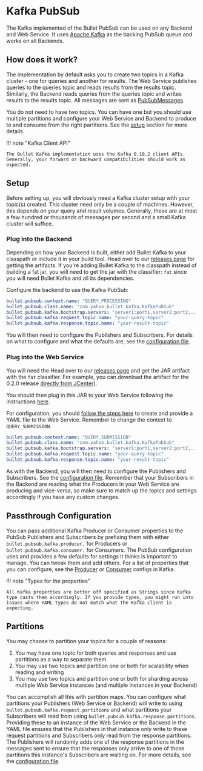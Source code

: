 # Kafka PubSub

The Kafka implemented of the Bullet PubSub can be used on any Backend and Web Service. It uses [Apache Kafka](https://kafka.apache.org) as the backing PubSub queue and works on all Backends.

## How does it work?

The implementation by default asks you to create two topics in a Kafka cluster - one for queries and another for results. The Web Service publishes queries to the queries topic and reads results from the results topic. Similarly, the Backend reads queries from the queries topic and writes results to the results topic. All messages are sent as [PubSubMessages](architecture.md#messages).

You do not need to have two topics. You can have one but you should use multiple partitions and configure your Web Service and Backend to produce to and consume from the right partitions. See the [setup](#configuration) section for more details.

!!! note "Kafka Client API"

    The Bullet Kafka implementation uses the Kafka 0.10.2 client APIs. Generally, your forward or backward compatibilities should work as expected.

## Setup

Before setting up, you will obviously need a Kafka cluster setup with your topic(s) created. This cluster need only be a couple of machines. However, this depends on your query and result volumes. Generally, these are at most a few hundred or thousands of messages per second and a small Kafka cluster will suffice.

### Plug into the Backend

Depending on how your Backend is built, either add Bullet Kafka to your classpath or include it in your build tool. Head over to our [releases page](../releases.md#bullet-kafka) for getting the artifacts. If you're adding Bullet Kafka to the classpath instead of building a fat jar, you will need to get the jar with the classifier: ```fat``` since you will need Bullet Kafka and all its dependencies.

Configure the backend to use the Kafka PubSub:

```yaml
bullet.pubsub.context.name: "QUERY_PROCESSING"
bullet.pubsub.class.name: "com.yahoo.bullet.kafka.KafkaPubSub"
bullet.pubsub.kafka.bootstrap.servers: "server1:port1,server2:port2,..."
bullet.pubsub.kafka.request.topic.name: "your-query-topic"
bullet.pubsub.kafka.response.topic.name: "your-result-topic"
```

You will then need to configure the Publishers and Subscribers. For details on what to configure and what the defaults are, see the [configuration file](https://github.com/yahoo/bullet-kafka/blob/master/src/main/resources/bullet_kafka_defaults.yaml).

### Plug into the Web Service

You will need the Head over to our [releases page](../releases.md#bullet-kafka) and get the JAR artifact with the ```fat``` classifier. For example, you can download the artifact for the 0.2.0 release [directly from JCenter](http://jcenter.bintray.com/com/yahoo/bullet/bullet-kafka/0.2.0/)).

You should then plug in this JAR to your Web Service following the instructions [here](../ws/setup.md#launch).

For configuration, you should [follow the steps here](../ws/setup.md#pubsub-configuration) to create and provide a YAML file to the Web Service. Remember to change the context to ```QUERY_SUBMISSION```.

```yaml
bullet.pubsub.context.name: "QUERY_SUBMISSION"
bullet.pubsub.class.name: "com.yahoo.bullet.kafka.KafkaPubSub"
bullet.pubsub.kafka.bootstrap.servers: "server1:port1,server2:port2,..."
bullet.pubsub.kafka.request.topic.name: "your-query-topic"
bullet.pubsub.kafka.response.topic.name: "your-result-topic"
```

As with the Backend, you will then need to configure the Publishers and Subscribers. See the [configuration file](https://github.com/yahoo/bullet-kafka/blob/master/src/main/resources/bullet_kafka_defaults.yaml). Remember that your Subscribers in the Backend are reading what the Producers in your Web Service are producing and vice-versa, so make sure to match up the topics and settings accordingly if you have any custom changes.

## Passthrough Configuration

You can pass additional Kafka Producer or Consumer properties to the PubSub Publishers and Subscribers by prefixing them with either ```bullet.pubsub.kafka.producer.``` for Producers or ```bullet.pubsub.kafka.consumer.``` for Consumers. The PubSub configuration uses and provides a few defaults for settings it thinks is important to manage. You can tweak them and add others. For a list of properties that you can configure, see the [Producer](https://kafka.apache.org/0102/documentation.html#producerconfigs) or [Consumer](https://kafka.apache.org/0102/documentation.html#newconsumerconfigs) configs in Kafka.

!!! note "Types for the properties"

    All Kafka properties are better off specified as Strings since Kafka type casts them accordingly. If you provide types, you might run into issues where YAML types do not match what the Kafka client is expecting.

## Partitions

You may choose to partition your topics for a couple of reasons:

1. You may have one topic for both queries and responses and use partitions as a way to separate them.
2. You may use two topics and partition one or both for scalability when reading and writing
3. You may use two topics and partition one or both for sharding across multiple Web Service instances (and multiple instances in your Backend)

You can accomplish all this with partition maps. You can configure what partitions your Publishers (Web Service or Backend) will write to using ```bullet.pubsub.kafka.request.partitions``` and what partitions your Subscribers will read from using ```bullet.pubsub.kafka.response.partitions```. Providing these to an instance of the Web Service or the Backend in the YAML file ensures that the Publishers in that instance only write to these request partitions and Subscribers only read from the response partitions. The Publishers will randomly adds one of the response partitions in the messages sent to ensure that the responses only arrive to one of those partitions this instance's Subscribers are waiting on. For more details, see the [configuration file](https://github.com/yahoo/bullet-kafka/blob/master/src/main/resources/bullet_kafka_defaults.yaml).
